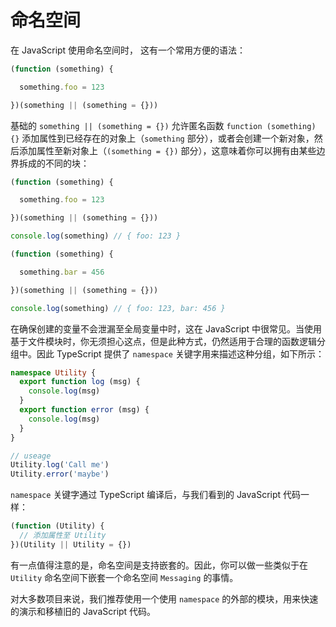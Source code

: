 # 命名空间

在 JavaScript 使用命名空间时， 这有一个常用方便的语法：

```js
(function (something) {

  something.foo = 123

})(something || (something = {}))
```

基础的 `something || (something = {})` 允许匿名函数 `function (something) {}` 添加属性到已经存在的对象上（`something` 部分），或者会创建一个新对象，然后添加属性至新对象上（`(something = {})` 部分），这意味着你可以拥有由某些边界拆成的不同的块：

```js
(function (something) {

  something.foo = 123

})(something || (something = {}))

console.log(something) // { foo: 123 }

(function (something) {

  something.bar = 456

})(something || (something = {}))

console.log(something) // { foo: 123, bar: 456 }
```

在确保创建的变量不会泄漏至全局变量中时，这在 JavaScript 中很常见。当使用基于文件模块时，你无须担心这点，但是此种方式，仍然适用于合理的函数逻辑分组中。因此 TypeScript 提供了 `namespace` 关键字用来描述这种分组，如下所示：

```ts
namespace Utility {
  export function log (msg) {
    console.log(msg)
  }
  export function error (msg) {
    console.log(msg)
  }
}

// useage
Utility.log('Call me')
Utility.error('maybe')
```

`namespace` 关键字通过 TypeScript 编译后，与我们看到的 JavaScript 代码一样：

```js
(function (Utility) {
  // 添加属性至 Utility
})(Utility || Utility = {})
```

有一点值得注意的是，命名空间是支持嵌套的。因此，你可以做一些类似于在 `Utility` 命名空间下嵌套一个命名空间 `Messaging` 的事情。

对大多数项目来说，我们推荐使用一个使用 `namespace` 的外部的模块，用来快速的演示和移植旧的 JavaScript 代码。
